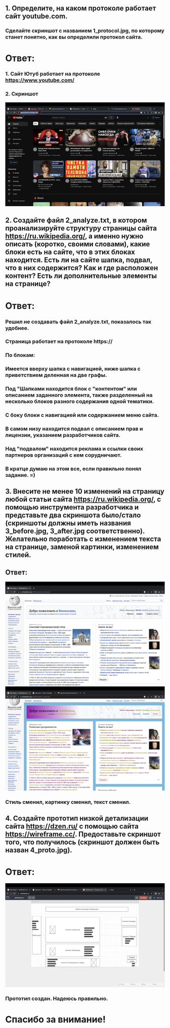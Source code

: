 ## 1. Определите, на каком протоколе работает сайт youtube.com.

 ### Сделайте скриншот с названием 1_protocol.jpg, по которому станет понятно, как вы определили протокол сайта.

 # Ответ:
 ### 1. Сайт Ютуб работает на протоколе https://www.youtube.com/
 ### 2. Скриншот
 ![](img/1_protocol.png)

 ## 2. Создайте файл 2_analyze.txt, в котором проанализируйте структуру страницы сайта https://ru.wikipedia.org/, а именно нужно описать (коротко, своими словами), какие блоки есть на сайте, что в этих блоках находится. Есть ли на сайте шапка, подвал, что в них содержится? Как и где расположен контент? Есть ли дополнительные элементы на странице?
 # Ответ:
 ### Решил не создавать файл 2_analyze.txt, показалось так удобнее.
 ### Страница работает на протоколе https://
 ### По блокам:
 ### Имеется вверху шапка с навигацией, ниже шапка с приветствием деленная на две графы.
 ### Под "Шапками находится блок с "контентом" или описанием заданного элемента, также разделенный на несколько блоков разного содержания одной тематики.
 ### С боку блоки с навигацией или содержанием меню сайта. 
 ### В самом низу находится подвал с описанием прав и лицензии, указанием разработчиков сайта.
 ### Над "подвалом" находится реклама и ссылки своих партнеров организаций с кем сорудничают.
 ### В кратце думаю на этом все, если правильно понял задание. =)
 ## 3. Внесите не менее 10 изменений на страницу любой статьи сайта https://ru.wikipedia.org/, с помощью инструмента разработчика и представьте два скриншота было/стало (скриншоты должны иметь названия 3_before.jpg, 3_after.jpg соответственно). Желательно поработать с изменением текста на странице, заменой картинки, изменением стилей.
 ## Ответ:
 ![](img/3_Before.png)
 ![](img/3_After.png)
 ### Стиль сменил, картинку сменил, текст сменил.
 ## 4. Создайте прототип низкой детализации сайта https://dzen.ru/ с помощью сайта https://wireframe.cc/. Предоставьте скриншот того, что получилось (скриншот должен быть назван 4_proto.jpg).
 # Ответ:
 ![](img/4_Proto.png)
 ### Прототип создан. Надеюсь правильно. 
 # Спасибо за внимание!